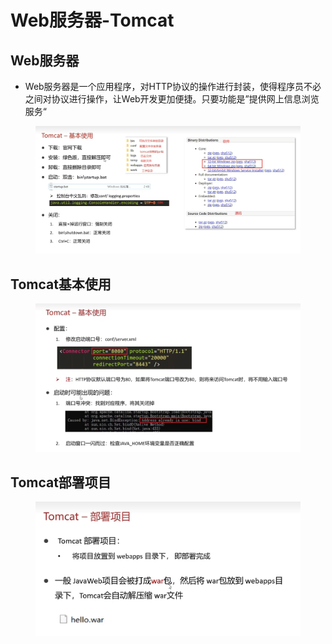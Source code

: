 # Web服务器-Tomcat

## Web服务器

* Web服务器是一个应用程序，对HTTP协议的操作进行封装，使得程序员不必之间对协议进行操作，让Web开发更加便捷。只要功能是”提供网上信息浏览服务“

<figure><img src="../.gitbook/assets/image (1).png" alt=""><figcaption></figcaption></figure>

## Tomcat基本使用

<figure><img src="../.gitbook/assets/image (4).png" alt=""><figcaption></figcaption></figure>

## Tomcat部署项目

<figure><img src="../.gitbook/assets/image (4) (5).png" alt=""><figcaption></figcaption></figure>
